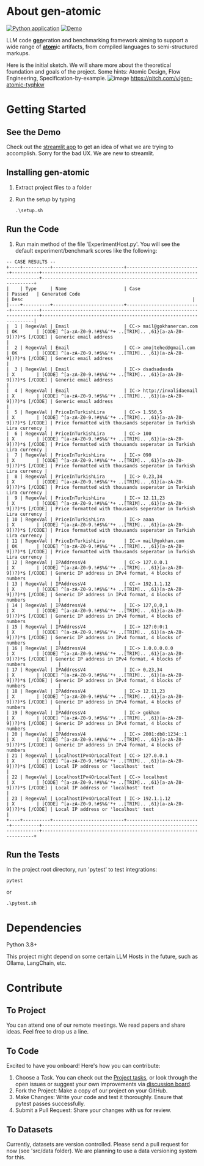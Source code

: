 # About gen-atomic

[![Python application](https://github.com/gokhanercan/gen-atomic/actions/workflows/python-app.yml/badge.svg?branch=master)](https://github.com/gokhanercan/gen-atomic/actions/workflows/python-app.yml)
[![Demo](https://img.shields.io/badge/Streamlit_Demo-Visit-blue.svg)](https://gen-atomic.streamlit.app/)

LLM code <u>**gen**</u>eration and benchmarking framework aiming to support a wide range of <u>**atom**</U>ic artifacts, from compiled languages to semi-structured markups.

Here is the initial sketch. We will share more about the theoretical foundation and goals of the project. Some hints: Atomic Design, Flow Engineering, Specification-by-example.
![image](https://github.com/gokhanercan/gen-atomic/assets/1479777/912bada9-f907-4a4a-9ea7-341d3da60403)
https://pitch.com/v/gen-atomic-tyqhkw

# Getting Started

## See the Demo

Check out the [streamlit app](https://gen-atomic.streamlit.app/) to get an idea of what we are trying to accomplish. Sorry for the bad UX. We are new to streamlit.

## Installing gen-atomic

1. Extract project files to a folder
2. Run the setup by typing

   ```
   .\setup.sh
   ```

## Run the Code

1. Run main method of the file 'ExperimentHost.py'. You will see the default experiment/benchmark scores like the following:

```
-- CASE RESULTS --
+----+----------+--------------------------+---------------------------+----------+---------------------------------------------------------------------+-------------------------------------------------------------------+
|    | Type     | Name                     | Case                      | Passed   | Generated Code                                                      | Desc                                                              |
|----+----------+--------------------------+---------------------------+----------+---------------------------------------------------------------------+-------------------------------------------------------------------|
|  1 | RegexVal | Email                    | CC-> mail@gokhanercan.com | OK       | [CODE] ^[a-zA-Z0-9.!#$%&'*+ ..[TRIM].. ,61}[a-zA-Z0-9])?)*$ [/CODE] | Generic email address                                             |
|  2 | RegexVal | Email                    | CC-> amojtehed@gmail.com  | OK       | [CODE] ^[a-zA-Z0-9.!#$%&'*+ ..[TRIM].. ,61}[a-zA-Z0-9])?)*$ [/CODE] | Generic email address                                             |
|  3 | RegexVal | Email                    | IC-> dsadsadasda          | X        | [CODE] ^[a-zA-Z0-9.!#$%&'*+ ..[TRIM].. ,61}[a-zA-Z0-9])?)*$ [/CODE] | Generic email address                                             |
|  4 | RegexVal | Email                    | IC-> http://invalidaemail | X        | [CODE] ^[a-zA-Z0-9.!#$%&'*+ ..[TRIM].. ,61}[a-zA-Z0-9])?)*$ [/CODE] | Generic email address                                             |
|  5 | RegexVal | PriceInTurkishLira       | CC-> 1.550,5              | X        | [CODE] ^[a-zA-Z0-9.!#$%&'*+ ..[TRIM].. ,61}[a-zA-Z0-9])?)*$ [/CODE] | Price formatted with thousands seperator in Turkish Lira currency |
|  6 | RegexVal | PriceInTurkishLira       | CC-> 100                  | X        | [CODE] ^[a-zA-Z0-9.!#$%&'*+ ..[TRIM].. ,61}[a-zA-Z0-9])?)*$ [/CODE] | Price formatted with thousands seperator in Turkish Lira currency |
|  7 | RegexVal | PriceInTurkishLira       | IC-> 090                  | X        | [CODE] ^[a-zA-Z0-9.!#$%&'*+ ..[TRIM].. ,61}[a-zA-Z0-9])?)*$ [/CODE] | Price formatted with thousands seperator in Turkish Lira currency |
|  8 | RegexVal | PriceInTurkishLira       | IC-> 0,23,34              | X        | [CODE] ^[a-zA-Z0-9.!#$%&'*+ ..[TRIM].. ,61}[a-zA-Z0-9])?)*$ [/CODE] | Price formatted with thousands seperator in Turkish Lira currency |
|  9 | RegexVal | PriceInTurkishLira       | IC-> 12.11,23             | X        | [CODE] ^[a-zA-Z0-9.!#$%&'*+ ..[TRIM].. ,61}[a-zA-Z0-9])?)*$ [/CODE] | Price formatted with thousands seperator in Turkish Lira currency |
| 10 | RegexVal | PriceInTurkishLira       | IC-> aaaa                 | X        | [CODE] ^[a-zA-Z0-9.!#$%&'*+ ..[TRIM].. ,61}[a-zA-Z0-9])?)*$ [/CODE] | Price formatted with thousands seperator in Turkish Lira currency |
| 11 | RegexVal | PriceInTurkishLira       | IC-> mail@gokhan.com      | OK       | [CODE] ^[a-zA-Z0-9.!#$%&'*+ ..[TRIM].. ,61}[a-zA-Z0-9])?)*$ [/CODE] | Price formatted with thousands seperator in Turkish Lira currency |
| 12 | RegexVal | IPAddressV4              | CC-> 127.0.0.1            | X        | [CODE] ^[a-zA-Z0-9.!#$%&'*+ ..[TRIM].. ,61}[a-zA-Z0-9])?)*$ [/CODE] | Generic IP address in IPv4 format, 4 blocks of numbers            |
| 13 | RegexVal | IPAddressV4              | CC-> 192.1.1.12           | X        | [CODE] ^[a-zA-Z0-9.!#$%&'*+ ..[TRIM].. ,61}[a-zA-Z0-9])?)*$ [/CODE] | Generic IP address in IPv4 format, 4 blocks of numbers            |
| 14 | RegexVal | IPAddressV4              | IC-> 127,0,0,1            | X        | [CODE] ^[a-zA-Z0-9.!#$%&'*+ ..[TRIM].. ,61}[a-zA-Z0-9])?)*$ [/CODE] | Generic IP address in IPv4 format, 4 blocks of numbers            |
| 15 | RegexVal | IPAddressV4              | IC-> 127:0:0:1            | X        | [CODE] ^[a-zA-Z0-9.!#$%&'*+ ..[TRIM].. ,61}[a-zA-Z0-9])?)*$ [/CODE] | Generic IP address in IPv4 format, 4 blocks of numbers            |
| 16 | RegexVal | IPAddressV4              | IC-> 1.0.0.0.0.0          | X        | [CODE] ^[a-zA-Z0-9.!#$%&'*+ ..[TRIM].. ,61}[a-zA-Z0-9])?)*$ [/CODE] | Generic IP address in IPv4 format, 4 blocks of numbers            |
| 17 | RegexVal | IPAddressV4              | IC-> 0,23,34              | X        | [CODE] ^[a-zA-Z0-9.!#$%&'*+ ..[TRIM].. ,61}[a-zA-Z0-9])?)*$ [/CODE] | Generic IP address in IPv4 format, 4 blocks of numbers            |
| 18 | RegexVal | IPAddressV4              | IC-> 12.11,23             | X        | [CODE] ^[a-zA-Z0-9.!#$%&'*+ ..[TRIM].. ,61}[a-zA-Z0-9])?)*$ [/CODE] | Generic IP address in IPv4 format, 4 blocks of numbers            |
| 19 | RegexVal | IPAddressV4              | IC-> gokhan               | X        | [CODE] ^[a-zA-Z0-9.!#$%&'*+ ..[TRIM].. ,61}[a-zA-Z0-9])?)*$ [/CODE] | Generic IP address in IPv4 format, 4 blocks of numbers            |
| 20 | RegexVal | IPAddressV4              | IC-> 2001:db8:1234::1     | X        | [CODE] ^[a-zA-Z0-9.!#$%&'*+ ..[TRIM].. ,61}[a-zA-Z0-9])?)*$ [/CODE] | Generic IP address in IPv4 format, 4 blocks of numbers            |
| 21 | RegexVal | LocalhostIPv4OrLocalText | CC-> 127.0.0.1            | X        | [CODE] ^[a-zA-Z0-9.!#$%&'*+ ..[TRIM].. ,61}[a-zA-Z0-9])?)*$ [/CODE] | Local IP address or 'localhost' text                              |
| 22 | RegexVal | LocalhostIPv4OrLocalText | CC-> localhost            | X        | [CODE] ^[a-zA-Z0-9.!#$%&'*+ ..[TRIM].. ,61}[a-zA-Z0-9])?)*$ [/CODE] | Local IP address or 'localhost' text                              |
| 23 | RegexVal | LocalhostIPv4OrLocalText | IC-> 192.1.1.12           | X        | [CODE] ^[a-zA-Z0-9.!#$%&'*+ ..[TRIM].. ,61}[a-zA-Z0-9])?)*$ [/CODE] | Local IP address or 'localhost' text                              |
+----+----------+--------------------------+---------------------------+----------+---------------------------------------------------------------------+-------------------------------------------------------------------+
```

## Run the Tests

In the project root directory, run 'pytest' to test integrations:

```
pytest
```

or

```
.\pytest.sh
```

# Dependencies

Python 3.8+

This project might depend on some certain LLM Hosts in the future, such as Ollama, LangChain, etc.

# Contribute

## To Project

You can attend one of our remote meetings. We read papers and share ideas. Feel free to drop us a line.

## To Code

Excited to have you onboard! Here's how you can contribute:

1. Choose a Task. You can check out the [Project tasks](https://github.com/users/gokhanercan/projects/3), or look through the open issues or suggest your own improvements via [discussion board](https://github.com/gokhanercan/gen-atomic/discussions).
2. Fork the Project: Make a copy of our project on your GitHub.
3. Make Changes: Write your code and test it thoroughly. Ensure that pytest passes successfully.
4. Submit a Pull Request: Share your changes with us for review.

## To Datasets

Currently, datasets are version controlled. Please send a pull request for now (see 'src/data folder). We are planning to use a data versioning system for this.
